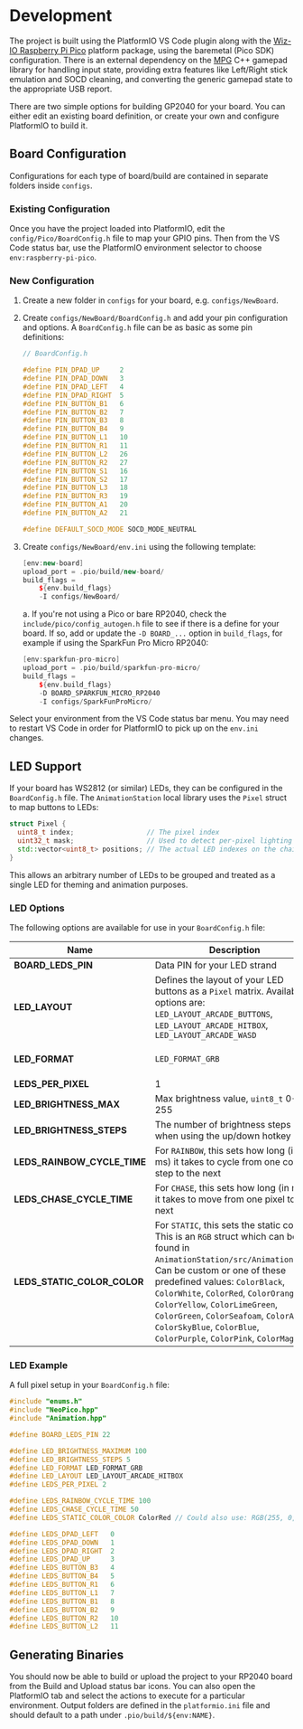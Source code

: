 # Development

The project is built using the PlatformIO VS Code plugin along with the [Wiz-IO Raspberry Pi Pico](https://github.com/Wiz-IO/wizio-pico) platform package, using the baremetal (Pico SDK) configuration. There is an external dependency on the [MPG](https://github.com/FeralAI/MPG) C++ gamepad library for handling input state, providing extra features like Left/Right stick emulation and SOCD cleaning, and converting the generic gamepad state to the appropriate USB report.

There are two simple options for building GP2040 for your board. You can either edit an existing board definition, or create your own and configure PlatformIO to build it.

## Board Configuration

Configurations for each type of board/build are contained in separate folders inside `configs`.

### Existing Configuration

Once you have the project loaded into PlatformIO, edit the `config/Pico/BoardConfig.h` file to map your GPIO pins. Then from the VS Code status bar, use the PlatformIO environment selector to choose `env:raspberry-pi-pico`.

### New Configuration

1. Create a new folder in `configs` for your board, e.g. `configs/NewBoard`.
1. Create `configs/NewBoard/BoardConfig.h` and add your pin configuration and options. A `BoardConfig.h` file can be as basic as some pin definitions:

    ```cpp
    // BoardConfig.h

    #define PIN_DPAD_UP     2
    #define PIN_DPAD_DOWN   3
    #define PIN_DPAD_LEFT   4
    #define PIN_DPAD_RIGHT  5
    #define PIN_BUTTON_B1   6
    #define PIN_BUTTON_B2   7
    #define PIN_BUTTON_B3   8
    #define PIN_BUTTON_B4   9
    #define PIN_BUTTON_L1   10
    #define PIN_BUTTON_R1   11
    #define PIN_BUTTON_L2   26
    #define PIN_BUTTON_R2   27
    #define PIN_BUTTON_S1   16
    #define PIN_BUTTON_S2   17
    #define PIN_BUTTON_L3   18
    #define PIN_BUTTON_R3   19
    #define PIN_BUTTON_A1   20
    #define PIN_BUTTON_A2   21

    #define DEFAULT_SOCD_MODE SOCD_MODE_NEUTRAL
    ```

1. Create `configs/NewBoard/env.ini` using the following template:

    ```cpp
    [env:new-board]
    upload_port = .pio/build/new-board/
    build_flags =
        ${env.build_flags}
        -I configs/NewBoard/
    ```

    a. If you're not using a Pico or bare RP2040, check the `include/pico/config_autogen.h` file to see if there is a define for your board. If so, add or update the `-D BOARD_...` option in `build_flags`, for example if using the SparkFun Pro Micro RP2040:

    ```cpp
    [env:sparkfun-pro-micro]
    upload_port = .pio/build/sparkfun-pro-micro/
    build_flags =
        ${env.build_flags}
        -D BOARD_SPARKFUN_MICRO_RP2040
        -I configs/SparkFunProMicro/
    ```

Select your environment from the VS Code status bar menu. You may need to restart VS Code in order for PlatformIO to pick up on the `env.ini` changes.

## LED Support

If your board has WS2812 (or similar) LEDs, they can be configured in the `BoardConfig.h` file. The `AnimationStation` local library uses the `Pixel` struct to map buttons to LEDs:

```cpp
struct Pixel {
  uint8_t index;                  // The pixel index
  uint32_t mask;                  // Used to detect per-pixel lighting
  std::vector<uint8_t> positions; // The actual LED indexes on the chain
}
```

This allows an arbitrary number of LEDs to be grouped and treated as a single LED for theming and animation purposes.

### LED Options

The following options are available for use in your `BoardConfig.h` file:

| Name             | Description                  | Required? |
| ---------------- | ---------------------------- | --------- |
| **BOARD_LEDS_PIN** | Data PIN for your LED strand | Yes       |
| **LED_LAYOUT** | Defines the layout of your LED buttons as a `Pixel` matrix. Available options are: `LED_LAYOUT_ARCADE_BUTTONS`, `LED_LAYOUT_ARCADE_HITBOX`, `LED_LAYOUT_ARCADE_WASD` | Yes |
| **LED_FORMAT** | `LED_FORMAT_GRB` | No, default value `LED_FORMAT_GRB` |
| **LEDS_PER_PIXEL** | 1 | Yes |
| **LED_BRIGHTNESS_MAX** | Max brightness value, `uint8_t` 0-255 | Yes |
| **LED_BRIGHTNESS_STEPS** | The number of brightness steps when using the up/down hotkey | Yes |
| **LEDS_RAINBOW_CYCLE_TIME** | For `RAINBOW`, this sets how long (in ms) it takes to cycle from one color step to the next | No |
| **LEDS_CHASE_CYCLE_TIME** | For `CHASE`, this sets how long (in ms) it takes to move from one pixel to the next | No |
| **LEDS_STATIC_COLOR_COLOR** | For `STATIC`, this sets the static color. This is an `RGB` struct which can be found in `AnimationStation/src/Animation.hpp`. Can be custom or one of these predefined values: `ColorBlack`, `ColorWhite`, `ColorRed`, `ColorOrange`, `ColorYellow`, `ColorLimeGreen`, `ColorGreen`, `ColorSeafoam`, `ColorAqua`, `ColorSkyBlue`, `ColorBlue`, `ColorPurple`, `ColorPink`, `ColorMagenta` | No |

### LED Example

A full pixel setup in your `BoardConfig.h` file:

```cpp
#include "enums.h"
#include "NeoPico.hpp"
#include "Animation.hpp"

#define BOARD_LEDS_PIN 22

#define LED_BRIGHTNESS_MAXIMUM 100
#define LED_BRIGHTNESS_STEPS 5
#define LED_FORMAT LED_FORMAT_GRB
#define LED_LAYOUT LED_LAYOUT_ARCADE_HITBOX
#define LEDS_PER_PIXEL 2

#define LEDS_RAINBOW_CYCLE_TIME 100
#define LEDS_CHASE_CYCLE_TIME 50
#define LEDS_STATIC_COLOR_COLOR ColorRed // Could also use: RGB(255, 0, 0)

#define LEDS_DPAD_LEFT   0
#define LEDS_DPAD_DOWN   1
#define LEDS_DPAD_RIGHT  2
#define LEDS_DPAD_UP     3
#define LEDS_BUTTON_B3   4
#define LEDS_BUTTON_B4   5
#define LEDS_BUTTON_R1   6
#define LEDS_BUTTON_L1   7
#define LEDS_BUTTON_B1   8
#define LEDS_BUTTON_B2   9
#define LEDS_BUTTON_R2   10
#define LEDS_BUTTON_L2   11
```

## Generating Binaries

You should now be able to build or upload the project to your RP2040 board from the Build and Upload status bar icons. You can also open the PlatformIO tab and select the actions to execute for a particular environment. Output folders are defined in the `platformio.ini` file and should default to a path under `.pio/build/${env:NAME}`.
